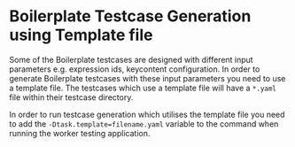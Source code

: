 # Boilerplate Testcase Generation using Template file

Some of the Boilerplate testcases are designed with different input parameters e.g. expression ids, keycontent configuration. In order to generate Boilerplate testcases with these input parameters you need to use a template file. The testcases which use a template file will have a `*.yaml` file within their testcase directory.

In order to run testcase generation which utilises the template file you need to add the `-Dtask.template=filename.yaml` variable to the command when running the worker testing application.



